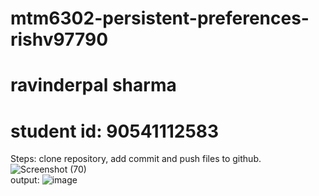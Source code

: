 # mtm6302-persistent-preferences-rishv97790
# ravinderpal sharma
# student id: 90541112583
Steps: clone repository, add commit and push files to github.
![Screenshot (70)](https://github.com/user-attachments/assets/3755f33b-ff73-4667-ab51-d7bd01cd5ddc) <br>
output: 
![image](https://github.com/user-attachments/assets/84186720-287f-41d2-9a21-00441bd599ba)

